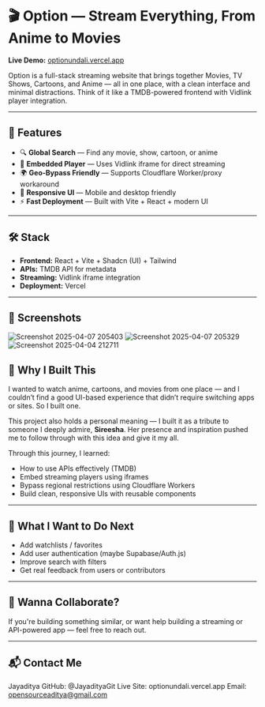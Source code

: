 # 🎬 Option — Stream Everything, From Anime to Movies

**Live Demo:** [optionundali.vercel.app](https://optionundali.vercel.app)

Option is a full-stack streaming website that brings together Movies, TV Shows, Cartoons, and Anime — all in one place, with a clean interface and minimal distractions. Think of it like a TMDB-powered frontend with Vidlink player integration.

---

## 🚀 Features

- 🔍 **Global Search** — Find any movie, show, cartoon, or anime
- 🎥 **Embedded Player** — Uses Vidlink iframe for direct streaming
- 🌍 **Geo-Bypass Friendly** — Supports Cloudflare Worker/proxy workaround
- 📱 **Responsive UI** — Mobile and desktop friendly
- ⚡ **Fast Deployment** — Built with Vite + React + modern UI

---

## 🛠️ Stack

- **Frontend:** React + Vite + Shadcn (UI) + Tailwind
- **APIs:** TMDB API for metadata
- **Streaming:** Vidlink iframe integration
- **Deployment:** Vercel

---

## 📸 Screenshots

![Screenshot 2025-04-07 205403](https://github.com/user-attachments/assets/6ac7bee3-73c0-499a-abb4-ec1c4e63c862)
![Screenshot 2025-04-07 205329](https://github.com/user-attachments/assets/18b118b9-290a-427b-8c1f-3bcf6eb66716)
![Screenshot 2025-04-04 212711](https://github.com/user-attachments/assets/62129b2e-5490-4bcb-9b34-0f1b6a8d4086)


## 🤔 Why I Built This

I wanted to watch anime, cartoons, and movies from one place — and I couldn’t find a good UI-based experience that didn’t require switching apps or sites. So I built one.

This project also holds a personal meaning — I built it as a tribute to someone I deeply admire, **Sireesha**. Her presence and inspiration pushed me to follow through with this idea and give it my all.

Through this journey, I learned:
- How to use APIs effectively (TMDB)
- Embed streaming players using iframes
- Bypass regional restrictions using Cloudflare Workers
- Build clean, responsive UIs with reusable components


---

## 🧠 What I Want to Do Next

- Add watchlists / favorites
- Add user authentication (maybe Supabase/Auth.js)
- Improve search with filters
- Get real feedback from users or contributors

---

## 🤝 Wanna Collaborate?

If you're building something similar, or want help building a streaming or API-powered app — feel free to reach out.

---

## 📬 Contact Me

Jayaditya
GitHub: @JayadityaGit
Live Site: optionundali.vercel.app
Email: opensourceaditya@gmail.com



